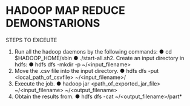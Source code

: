 # HADOOP MAP REDUCE DEMONSTARIONS

STEPS TO EXCEUTE
1. Run all the hadoop daemons by the following commands:
● cd $HADOOP_HOME/sbin
● ./start-all.sh2. Create an input directory in hdfs:
● hdfs dfs -mkdir -p ~/<input_filename>
3. Move the .csv file into the input directory.
● hdfs dfs -put <local_path_of_csvfile> ~/<input_filename>/
4. Execute the job.
● hadoop jar <path_of_exported_jar_file> ~/<input_filename> ~/<output_filename>
5. Obtain the results from.
●
hdfs dfs -cat ~/<output_filename>/part*
